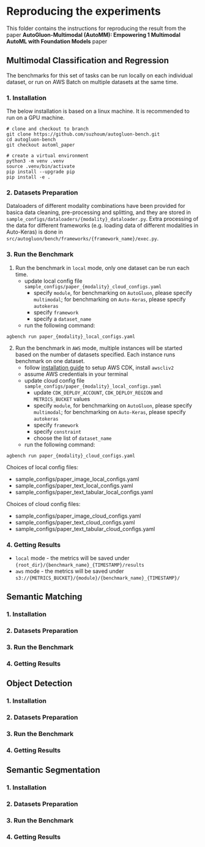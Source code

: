 # Reproducing the experiments
This folder contains the instructions for reproducing the result from the paper **AutoGluon-Multimodal (AutoMM): Empowering 1 Multimodal AutoML with Foundation Models** paper

## Multimodal Classification and Regression
The benchmarks for this set of tasks can be run locally on each individual dataset, or run on AWS Batch on multiple datasets at the same time.
### 1. Installation
The below installation is based on a linux machine. It is recommended to run on a GPU machine. 

```
# clone and checkout to branch
git clone https://github.com/suzhoum/autogluon-bench.git
cd autogluon-bench
git checkout automl_paper

# create a virtual environment
python3 -m venv .venv
source .venv/bin/activate
pip install --upgrade pip
pip install -e .
```
### 2. Datasets Preparation
Dataloaders of different modality combinations have been provided for basica data cleaning, pre-processing and splitting, and they are stored in `sample_configs/dataloaders/{modality}_dataloader.py`. Extra processing of the data for different frameworks (e.g. loading data of different modalities in Auto-Keras) is done in `src/autogluon/bench/frameworks/{framework_name}/exec.py`. 
### 3. Run the Benchmark
1. Run the benchmark in `local` mode, only one dataset can be run each time.
    - update local config file `sample_configs/paper_{modality}_cloud_configs.yaml`
        - specify `module`, for benchmarking on `AutoGluon`, please specify `multimodal`; for benchmarking on `Auto-Keras`, please specify `autokeras`
        - specify `framework`
        - specify a `dataset_name`
    - run the following command:

```
agbench run paper_{modality}_local_configs.yaml
```

2. Run the benchmark in `AWS` mode, multiple instances will be started based on the number of datasets specified. Each instance runs benchmark on one dataset.
    - follow [installation guide](https://github.com/autogluon/autogluon-bench?tab=readme-ov-file#run-benchmarks-on-aws) to setup AWS CDK, install `awscliv2`
    - assume AWS credentials in your terminal
    - update cloud config file `sample_configs/paper_{modality}_local_configs.yaml`
        - update `CDK_DEPLOY_ACCOUNT`, `CDK_DEPLOY_REGION` and `METRICS_BUCKET` values
        - specify `module`, for benchmarking on `AutoGluon`, please specify `multimodal`; for benchmarking on `Auto-Keras`, please specify `autokeras`
        - specify `framework`
        - specify `constraint`
        - choose the list of `dataset_name`
    - run the following command:

```
agbench run paper_{modality}_cloud_configs.yaml
```

Choices of local config files:

- sample_configs/paper_image_local_configs.yaml
- sample_configs/paper_text_local_configs.yaml
- sample_configs/paper_text_tabular_local_configs.yaml

Choices of cloud config files:

- sample_configs/paper_image_cloud_configs.yaml
- sample_configs/paper_text_cloud_configs.yaml
- sample_configs/paper_text_tabular_cloud_configs.yaml


### 4. Getting Results
- `local` mode - the metrics will be saved under `{root_dir}/{benchmark_name}_{TIMESTAMP}/results`
- `aws` mode - the metrics will be saved under `s3://{METRICS_BUCKET}/{module}/{benchmark_name}_{TIMESTAMP}/`

## Semantic Matching
### 1. Installation
### 2. Datasets Preparation
### 3. Run the Benchmark
### 4. Getting Results

## Object Detection
### 1. Installation
### 2. Datasets Preparation
### 3. Run the Benchmark
### 4. Getting Results

## Semantic Segmentation
### 1. Installation
### 2. Datasets Preparation
### 3. Run the Benchmark
### 4. Getting Results


